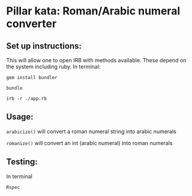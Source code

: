 # Pillar kata: Roman/Arabic numeral converter

## Set up instructions:

This will allow one to open IRB with methods available. These depend on the system including ruby.
In terminal:
```
gem install bundler

bundle

irb -r ./app.rb 
```

## Usage: 

```arabicize()``` will convert a roman numeral string into arabic numerals

```romanize()``` will convert an int (arabic numeral) into roman numerals


## Testing:

In terminal

```Rspec``` 
